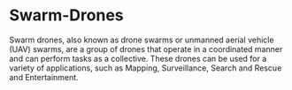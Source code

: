 # Swarm-Drones
Swarm drones, also known as drone swarms or unmanned aerial vehicle (UAV) swarms, are a group of drones that operate in a coordinated manner and can perform tasks as a collective. These drones can be used for a variety of applications, such as Mapping, Surveillance, Search and Rescue and Entertainment.
